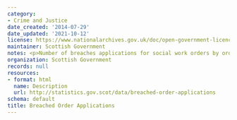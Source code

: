 ```yaml
---
category:
- Crime and Justice
date_created: '2014-07-29'
date_updated: '2021-10-12'
license: https://www.nationalarchives.gov.uk/doc/open-government-licence/version/3/
maintainer: Scottish Government
notes: <p>Number of breaches applications for social work orders by order type.</p>
organization: Scottish Government
records: null
resources:
- format: html
  name: Description
  url: http://statistics.gov.scot/data/breached-order-applications
schema: default
title: Breached Order Applications
---
```

